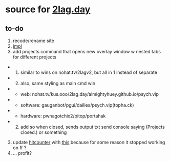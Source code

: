 # source for [2lag.day](https://2lag.day)

## to-do

1. recode/rename site
2. [impl](https://medium.com/@miguelznunez/how-to-count-the-number-of-visits-on-your-website-with-html-css-javascript-and-the-count-api-2f99b42b5990)
3. add projects command that opens new overlay window w nested tabs for different projects
* 1. similar to wins on nohat.tv/2lagv2, but all in 1 instead of separate
* 2. also, same styling as main cmd win
* * web: nohat.tv/kus.ooo/2lag.day/almightyhuey.github.io/psych.vip
* * software: gauganbot/pgui/dailies/psych.vip(topha.ck)
* * hardware: pwnagotchix2/pitop/portahak
* 2. add so when closed, sends output txt send console saying (Projects closed.) or something
3. update [hitcounter](https://www.hitwebcounter.com/webcounter.php) with [this](https://www.youtube.com/watch?v=WTHrtiMEjk0) because for some reason it stopped working on ff ?   
4. ... profit?
